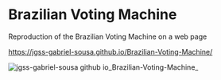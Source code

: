 # Brazilian Voting Machine
 Reproduction of the Brazilian Voting Machine on a web page

https://jgss-gabriel-sousa.github.io/Brazilian-Voting-Machine/

![jgss-gabriel-sousa github io_Brazilian-Voting-Machine_](https://user-images.githubusercontent.com/42483024/235409836-8ec50548-1272-41b1-9f10-45c0cd4592e2.jpg)
